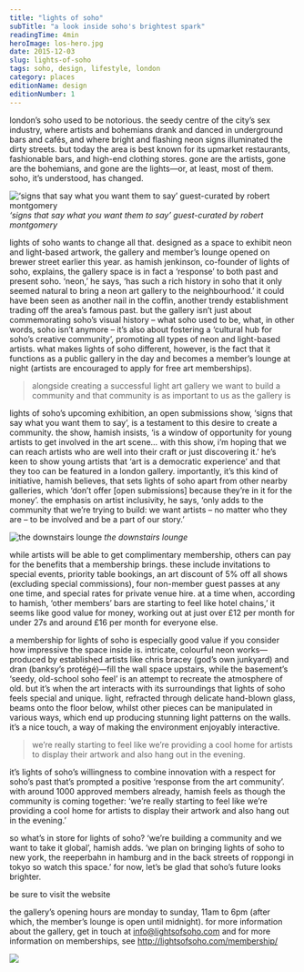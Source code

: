 ```yaml
---
title: "lights of soho"
subTitle: "a look inside soho's brightest spark"
readingTime: 4min
heroImage: los-hero.jpg
date: 2015-12-03
slug: lights-of-soho
tags: soho, design, lifestyle, london
category: places
editionName: design
editionNumber: 1
---
```


london’s soho used to be notorious. the seedy centre of the city’s sex industry, where artists and bohemians drank and danced in underground bars and cafés, and where bright and flashing neon signs illuminated the dirty streets. but today the area is best known for its upmarket restaurants, fashionable bars, and high-end clothing stores. gone are the artists, gone are the bohemians, and gone are the lights—or, at least, most of them. soho, it’s understood, has changed.

![‘signs that say what you want them to say’ guest-curated by robert montgomery](https://s3-eu-west-1.amazonaws.com/meta.hevnly.com/images/on-3-12-2015/de-la-warr-pavilion-installation-best-one-colour-corrected_pfm16_rvb_0002.jpg)
*‘signs that say what you want them to say’ guest-curated by robert montgomery*

lights of soho wants to change all that. designed as a space to exhibit neon and light-based artwork, the gallery and member’s lounge opened on brewer street earlier this year. as hamish jenkinson, co-founder of lights of soho, explains, the gallery space is in fact a ‘response’ to both past and present soho. ‘neon,’ he says, ‘has such a rich history in soho that it only seemed natural to bring a neon art gallery to the neighbourhood.’ it could have been seen as another nail in the coffin, another trendy establishment trading off the area’s famous past. but the gallery isn’t just about commemorating soho’s visual history – what soho used to be, what, in other words, soho isn’t anymore – it’s also about fostering a ‘cultural hub for soho’s creative community’, promoting all types of neon and light-based artists. what makes lights of soho different, however, is the fact that it functions as a public gallery in the day and becomes a member’s lounge at night (artists are encouraged to apply for free art memberships).

>alongside creating a successful light art gallery we want to build a community and that community is as important to us as the gallery is

lights of soho’s upcoming exhibition, an open submissions show, ‘signs that say what you want them to say’, is a testament to this desire to create a community. the show, hamish insists, ‘is a window of opportunity for young artists to get involved in the art scene… with this show, i’m hoping that we can reach artists who are well into their craft or just discovering it.’ he’s keen to show young artists that ‘art is a democratic experience’ and that they too can be featured in a london gallery. importantly, it’s this kind of initiative, hamish believes, that sets lights of soho apart from other nearby galleries, which ‘don’t offer [open submissions] because they’re in it for the money’. the emphasis on artist inclusivity, he says, ‘only adds to the community that we’re trying to build: we want artists – no matter who they are – to be involved and be a part of our story.’

![the downstairs lounge](https://s3-eu-west-1.amazonaws.com/meta.hevnly.com/images/on-3-12-2015/lounge.jpg)
*the downstairs lounge*

while artists will be able to get complimentary membership, others can pay for the benefits that a membership brings. these include invitations to special events, priority table bookings, an art discount of 5% off all shows (excluding special commissions), four non-member guest passes at any one time, and special rates for private venue hire. at a time when, according to hamish, ‘other members’ bars are starting to feel like hotel chains,’ it seems like good value for money, working out at just over £12 per month for under 27s and around £16 per month for everyone else.

a membership for lights of soho is especially good value if you consider how impressive the space inside is. intricate, colourful neon works—produced by established artists like chris bracey (god’s own junkyard) and dran (banksy’s protégé)—fill the wall space upstairs, while the basement’s ‘seedy, old-school soho feel’ is an attempt to recreate the atmosphere of old. but it’s when the art interacts with its surroundings that lights of soho feels special and unique. light, refracted through delicate hand-blown glass, beams onto the floor below, whilst other pieces can be manipulated in various ways, which end up producing stunning light patterns on the walls. it’s a nice touch, a way of making the environment enjoyably interactive.

>we’re really starting to feel like we’re providing a cool home for artists to display their artwork and also hang out in the evening.

it’s lights of soho’s willingness to combine innovation with a respect for soho’s past that’s prompted a positive ‘response from the art community’. with around 1000 approved members already, hamish feels as though the community is coming together: ‘we’re really starting to feel like we’re providing a cool home for artists to display their artwork and also hang out in the evening.’

so what’s in store for lights of soho? ‘we’re building a community and we want to take it global’, hamish adds. ‘we plan on bringing lights of soho to new york, the reeperbahn in hamburg and in the back streets of roppongi in tokyo so watch this space.’ for now, let’s be glad that soho’s future looks brighter.

be sure to visit the website

the gallery’s opening hours are monday to sunday, 11am to 6pm (after which, the member’s lounge is open until midnight). for more information about the gallery, get in touch at info@lightsofsoho.com and for more information on memberships, see http://lightsofsoho.com/membership/

![](https://s3-eu-west-1.amazonaws.com/meta.hevnly.com/images/on-3-12-2015/los-footer.jpg)
